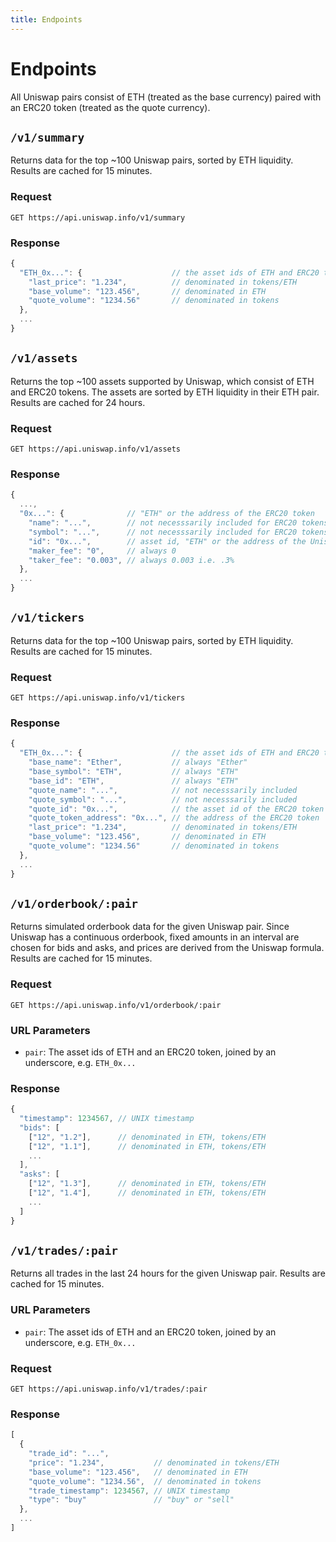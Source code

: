```yaml
---
title: Endpoints
---
```


# Endpoints

<Info>
All Uniswap pairs consist of ETH (treated as the base currency) paired with an ERC20 token (treated as the quote currency).
</Info>

## `/v1/summary`

Returns data for the top ~100 Uniswap pairs, sorted by ETH liquidity. Results are cached for 15 minutes.

### Request

`GET https://api.uniswap.info/v1/summary`

### Response

```javascript
{
  "ETH_0x...": {                    // the asset ids of ETH and ERC20 tokens, joined by an underscore
    "last_price": "1.234",          // denominated in tokens/ETH
    "base_volume": "123.456",       // denominated in ETH
    "quote_volume": "1234.56"       // denominated in tokens
  },
  ...
}
```

## `/v1/assets`

Returns the top ~100 assets supported by Uniswap, which consist of ETH and ERC20 tokens. The assets are sorted by ETH liquidity in their ETH pair. Results are cached for 24 hours.

### Request

`GET https://api.uniswap.info/v1/assets`

### Response

```javascript
{
  ...,
  "0x...": {              // "ETH" or the address of the ERC20 token
    "name": "...",        // not necesssarily included for ERC20 tokens
    "symbol": "...",      // not necesssarily included for ERC20 tokens
    "id": "0x...",        // asset id, "ETH" or the address of the Uniswap exchange for the ERC20 token
    "maker_fee": "0",     // always 0
    "taker_fee": "0.003", // always 0.003 i.e. .3%
  },
  ...
}
```

## `/v1/tickers`

Returns data for the top ~100 Uniswap pairs, sorted by ETH liquidity. Results are cached for 15 minutes.

### Request

`GET https://api.uniswap.info/v1/tickers`

### Response

```javascript
{
  "ETH_0x...": {                    // the asset ids of ETH and ERC20 tokens, joined by an underscore
    "base_name": "Ether",           // always "Ether"
    "base_symbol": "ETH",           // always "ETH"
    "base_id": "ETH",               // always "ETH"
    "quote_name": "...",            // not necesssarily included
    "quote_symbol": "...",          // not necesssarily included
    "quote_id": "0x...",            // the asset id of the ERC20 token
    "quote_token_address": "0x...", // the address of the ERC20 token
    "last_price": "1.234",          // denominated in tokens/ETH
    "base_volume": "123.456",       // denominated in ETH
    "quote_volume": "1234.56"       // denominated in tokens
  },
  ...
}
```

## `/v1/orderbook/:pair`

Returns simulated orderbook data for the given Uniswap pair. Since Uniswap has a continuous orderbook, fixed amounts in an interval are chosen for bids and asks, and prices are derived from the Uniswap formula. Results are cached for 15 minutes.

### Request

`GET https://api.uniswap.info/v1/orderbook/:pair`

### URL Parameters

- `pair`: The asset ids of ETH and an ERC20 token, joined by an underscore, e.g. `ETH_0x...`

### Response

```javascript
{
  "timestamp": 1234567, // UNIX timestamp
  "bids": [
    ["12", "1.2"],      // denominated in ETH, tokens/ETH
    ["12", "1.1"],      // denominated in ETH, tokens/ETH
    ...
  ],
  "asks": [
    ["12", "1.3"],      // denominated in ETH, tokens/ETH
    ["12", "1.4"],      // denominated in ETH, tokens/ETH
    ...
  ]
}
```

## `/v1/trades/:pair`

Returns all trades in the last 24 hours for the given Uniswap pair. Results are cached for 15 minutes.

### URL Parameters

- `pair`: The asset ids of ETH and an ERC20 token, joined by an underscore, e.g. `ETH_0x...`

### Request

`GET https://api.uniswap.info/v1/trades/:pair`

### Response

```javascript
[
  {
    "trade_id": "...",
    "price": "1.234",           // denominated in tokens/ETH
    "base_volume": "123.456",   // denominated in ETH
    "quote_volume": "1234.56",  // denominated in tokens
    "trade_timestamp": 1234567, // UNIX timestamp
    "type": "buy"               // "buy" or "sell"
  },
  ...
]
```
